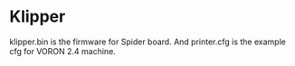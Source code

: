# Klipper

klipper.bin is the firmware for Spider board. And printer.cfg is the example cfg for VORON 2.4 machine.